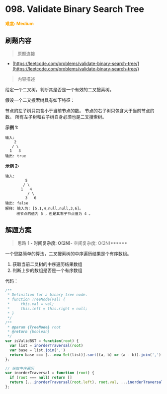 # 098. Validate Binary Search Tree

**<font color=orange>难度: Medium</font>**

## 刷题内容

> 原题连接

* [https://leetcode.com/problems/validate-binary-search-tree/](https://leetcode.com/problems/validate-binary-search-tree/)

> 内容描述

给定一个二叉树，判断其是否是一个有效的二叉搜索树。

假设一个二叉搜索树具有如下特征：

节点的左子树只包含小于当前节点的数。
节点的右子树只包含大于当前节点的数。
所有左子树和右子树自身必须也是二叉搜索树。


**示例 1:**

```
输入:
    2
   / \
  1   3
输出: true
```

**示例 2:**

```
输入:
         5
        / \
       1   4
          / \
         3   6
输出: false
解释: 输入为: [5,1,4,null,null,3,6]。
     根节点的值为 5 ，但是其右子节点值为 4 。
```


## 解题方案

> 思路 1
******- 时间复杂度: O(2N)******- 空间复杂度: O(2N)******

一个思路简单的算法，二叉搜索树的中序遍历结果是个有序数组。

1. 获取当前二叉树的中序遍历结果数组
2. 判断上步的数组是否是一个有序数组



代码：

```javascript
/**
 * Definition for a binary tree node.
 * function TreeNode(val) {
 *     this.val = val;
 *     this.left = this.right = null;
 * }
 */
/**
 * @param {TreeNode} root
 * @return {boolean}
 */
var isValidBST = function(root) {
  var list = inorderTraversal(root)
  var base = list.join(',')
  return base === [...new Set(list)].sort((a, b) => (a - b)).join(',')
};

// 获取中序遍历
var inorderTraversal = function (root) {
  if (root === null) return []
  return [...inorderTraversal(root.left), root.val, ...inorderTraversal(root.right)]
};

```

